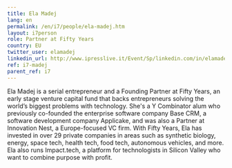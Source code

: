 ```yaml
---
title: Ela Madej
lang: en
permalink: /en/i7/people/ela-madej.htm
layout: i7person
role: Partner at Fifty Years 
country: EU
twitter_user: elamadej
linkedin_url: http://www.ipresslive.it/Event/Sp/linkedin.com/in/elamadej
ref: i7-madej
parent_ref: i7
---
```

Ela Madej is a serial entrepreneur and a Founding Partner at Fifty Years, an early stage venture capital fund that backs entrepreneurs solving the world’s biggest problems with technology. She's a Y Combinator alum who previously co-founded the enterprise software company Base CRM, a software development company Applicake, and was also a Partner at Innovation Nest, a Europe-focused VC firm. With Fifty Years, Ela has invested in over 29 private companies in areas such as synthetic biology, energy, space tech, health tech, food tech, autonomous vehicles, and more. Ela also runs Impact.tech, a platform for technologists in Silicon Valley who want to combine purpose with profit.


